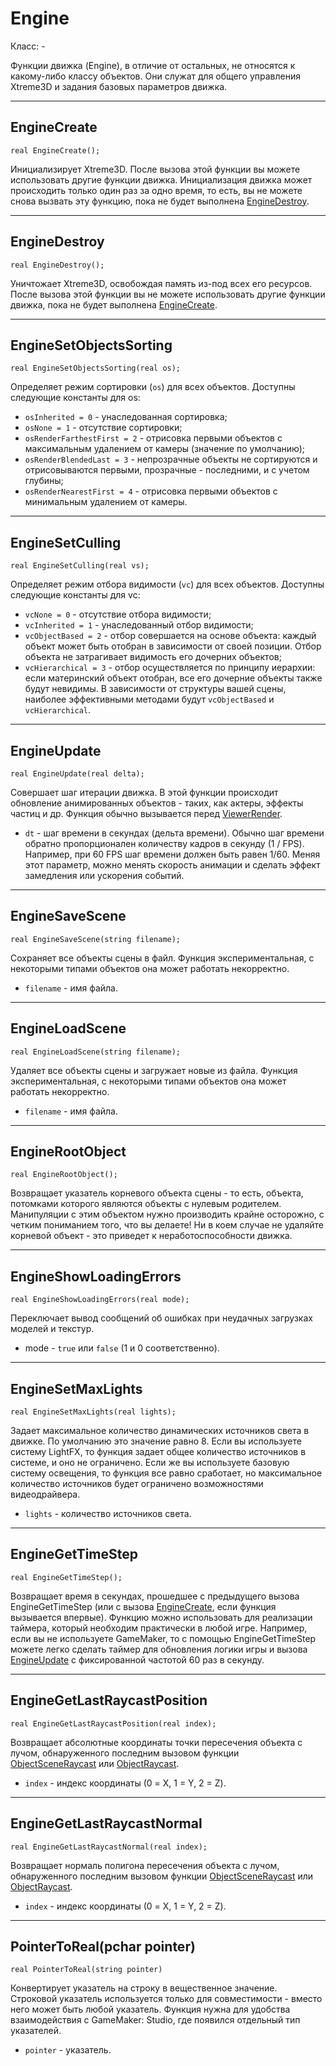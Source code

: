 # Engine

Класс: -

Функции движка (Engine), в отличие от остальных, не относятся к какому-либо классу объектов. Они служат для общего управления Xtreme3D и задания базовых параметров движка.

---

## EngineCreate

`real EngineCreate();`

Инициализирует Xtreme3D. После вызова этой функции вы можете использовать другие функции движка. Инициализация движка может происходить только один раз за одно время, то есть, вы не можете снова вызвать эту функцию, пока не будет выполнена [EngineDestroy](engine.html#enginedestroy).

---

## EngineDestroy

`real EngineDestroy();`

Уничтожает Xtreme3D, освобождая память из-под всех его ресурсов. После вызова этой функции вы не можете использовать другие функции движка, пока не будет выполнена [EngineCreate](engine.html#enginecreate).

---

## EngineSetObjectsSorting

`real EngineSetObjectsSorting(real os);`

Определяет режим сортировки (`os`) для всех объектов. Доступны следующие константы для os:
- `osInherited = 0` - унаследованная сортировка;
- `osNone = 1` - отсутствие сортировки;
- `osRenderFarthestFirst = 2` - отрисовка первыми объектов с максимальным удалением от камеры (значение по умолчанию);
- `osRenderBlendedLast = 3` - непрозрачные объекты не сортируются и отрисовываются первыми, прозрачные - последними, и с учетом глубины;
- `osRenderNearestFirst = 4` - отрисовка первыми объектов с минимальным удалением от камеры.

---

## EngineSetCulling

`real EngineSetCulling(real vs);`

Определяет режим отбора видимости (`vc`) для всех объектов. Доступны следующие константы для vc:
- `vcNone = 0` - отсутствие отбора видимости;
- `vcInherited = 1` - унаследованный отбор видимости;
- `vcObjectBased = 2` - отбор совершается на основе объекта: каждый объект может быть отобран в зависимости от своей позиции. Отбор объекта не затрагивает видимость его дочерних объектов;
- `vcHierarchical = 3` - отбор осуществляется по принципу иерархии: если материнский объект отобран, все его дочерние объекты также будут невидимы.
В зависимости от структуры вашей сцены, наиболее эффективными методами будут `vcObjectBased` и `vcHierarchical`.

---

## EngineUpdate

`real EngineUpdate(real delta);`

Совершает шаг итерации движка. В этой функции происходит обновление анимированных объектов - таких, как актеры, эффекты частиц и др. Функция обычно вызывается перед [ViewerRender](viewer.html#viewerrender).
- `dt` - шаг времени в секундах (дельта времени). Обычно шаг времени обратно пропорционален количеству кадров в секунду (1 / FPS). Например, при 60 FPS шаг времени должен быть равен 1/60. Меняя этот параметр, можно менять скорость анимации и сделать эффект замедления или ускорения событий.

---

## EngineSaveScene

`real EngineSaveScene(string filename);`

Сохраняет все объекты сцены в файл. Функция экспериментальная, с некоторыми типами объектов она может работать некорректно.

- `filename` - имя файла.

---

## EngineLoadScene

`real EngineLoadScene(string filename);`

Удаляет все объекты сцены и загружает новые из файла. Функция экспериментальная, с некоторыми типами объектов она может работать некорректно.

- `filename` - имя файла.

---

## EngineRootObject

`real EngineRootObject();`

Возвращает указатель корневого объекта сцены - то есть, объекта, потомками которого являются объекты с нулевым родителем. Манипуляции с этим объектом нужно производить крайне осторожно, с четким пониманием того, что вы делаете! Ни в коем случае не удаляйте корневой объект - это приведет к неработоспособности движка.

---

## EngineShowLoadingErrors

`real EngineShowLoadingErrors(real mode);`

Переключает вывод сообщений об ошибках при неудачных загрузках моделей и текстур.
- mode - `true` или `false` (1 и 0 соответственно).

---

## EngineSetMaxLights

`real EngineSetMaxLights(real lights);`

Задает максимальное количество динамических источников света в движке. По умолчанию это значение равно 8. Если вы используете систему LightFX, то функция задает общее количество источников в системе, и оно не ограничено. Если же вы используете базовую систему освещения, то функция все равно сработает, но максимальное количество источников будет ограничено возможностями видеодрайвера.
- `lights` - количество источников света.

---

## EngineGetTimeStep

`real EngineGetTimeStep();`

Возвращает время в секундах, прошедшее с предыдущего вызова EngineGetTimeStep (или с вызова [EngineCreate](engine.html#enginecreate), если функция вызывается впервые). Функцию можно использовать для реализации таймера, который необходим практически в любой игре. Например, если вы не используете GameMaker, то с помощью EngineGetTimeStep можете легко сделать таймер для обновления логики игры и вызова [EngineUpdate](engine.html#engineupdate) с фиксированной частотой 60 раз в секунду.

---

## EngineGetLastRaycastPosition

`real EngineGetLastRaycastPosition(real index);`

Возвращает абсолютные координаты точки пересечения объекта с лучом, обнаруженного последним вызовом функции [ObjectSceneRaycast](engine.html#objectsceneraycast) или [ObjectRaycast](engine.html#objectraycast).
- `index` - индекс координаты (0 = X, 1 = Y, 2 = Z).

---

## EngineGetLastRaycastNormal

`real EngineGetLastRaycastNormal(real index);`

Возвращает нормаль полигона пересечения объекта с лучом, обнаруженного последним вызовом функции [ObjectSceneRaycast](engine.html#objectsceneraycast) или [ObjectRaycast](engine.html#objectraycast).
- `index` - индекс координаты (0 = X, 1 = Y, 2 = Z).

---

## PointerToReal(pchar pointer)

`real PointerToReal(string pointer)`

Конвертирует указатель на строку в вещественное значение. Строковой указатель используется только для совместимости - вместо него может быть любой указатель. Функция нужна для удобства взаимодействия с GameMaker: Studio, где появился отдельный тип указателей.
- `pointer` - указатель.
